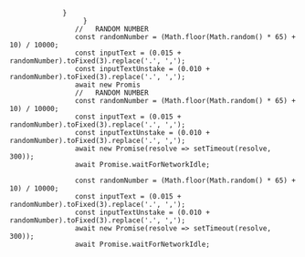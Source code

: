                  }
                      }
                    //   RANDOM NUMBER
                    const randomNumber = (Math.floor(Math.random() * 65) + 10) / 10000;
                    const inputText = (0.015 + randomNumber).toFixed(3).replace('.', ',');
                    const inputTextUnstake = (0.010 + randomNumber).toFixed(3).replace('.', ',');
                    await new Promis
                    //   RANDOM NUMBER
                    const randomNumber = (Math.floor(Math.random() * 65) + 10) / 10000;
                    const inputText = (0.015 + randomNumber).toFixed(3).replace('.', ',');
                    const inputTextUnstake = (0.010 + randomNumber).toFixed(3).replace('.', ',');
                    await new Promise(resolve => setTimeout(resolve, 300));
                    await Promise.waitForNetworkIdle;
                  
                    const randomNumber = (Math.floor(Math.random() * 65) + 10) / 10000;
                    const inputText = (0.015 + randomNumber).toFixed(3).replace('.', ',');
                    const inputTextUnstake = (0.010 + randomNumber).toFixed(3).replace('.', ',');
                    await new Promise(resolve => setTimeout(resolve, 300));
                    await Promise.waitForNetworkIdle;
